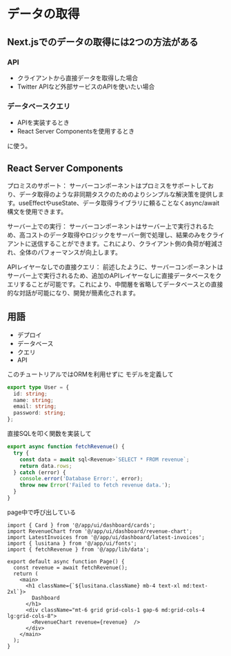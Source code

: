 # データの取得
## Next.jsでのデータの取得には2つの方法がある
### API
- クライアントから直接データを取得した場合
- Twitter APIなど外部サービスのAPIを使いたい場合
### データベースクエリ
- APIを実装するとき
- React Server Componentsを使用するとき

に使う。

## React Server Components
プロミスのサポート： サーバーコンポーネントはプロミスをサポートしており、データ取得のような非同期タスクのためのよりシンプルな解決策を提供します。useEffectやuseState、データ取得ライブラリに頼ることなくasync/await構文を使用できます。

サーバー上での実行： サーバーコンポーネントはサーバー上で実行されるため、高コストのデータ取得やロジックをサーバー側で処理し、結果のみをクライアントに送信することができます。これにより、クライアント側の負荷が軽減され、全体のパフォーマンスが向上します。

APIレイヤーなしでの直接クエリ： 前述したように、サーバーコンポーネントはサーバー上で実行されるため、追加のAPIレイヤーなしに直接データベースをクエリすることが可能です。これにより、中間層を省略してデータベースとの直接的な対話が可能になり、開発が簡素化されます。

## 用語
- デプロイ
- データベース
- クエリ
- API

このチュートリアルではORMを利用せずに
モデルを定義して
```ts
export type User = {
  id: string;
  name: string;
  email: string;
  password: string;
};
```
直接SQLを叩く関数を実装して
```ts
export async function fetchRevenue() {
  try {
    const data = await sql<Revenue>`SELECT * FROM revenue`;
    return data.rows;
  } catch (error) {
    console.error('Database Error:', error);
    throw new Error('Failed to fetch revenue data.');
  }
}
```
page中で呼び出している
```tsx
import { Card } from '@/app/ui/dashboard/cards';
import RevenueChart from '@/app/ui/dashboard/revenue-chart';
import LatestInvoices from '@/app/ui/dashboard/latest-invoices';
import { lusitana } from '@/app/ui/fonts';
import { fetchRevenue } from '@/app/lib/data';

export default async function Page() {
  const revenue = await fetchRevenue();
  return (
    <main>
      <h1 className={`${lusitana.className} mb-4 text-xl md:text-2xl`}>
        Dashboard
      </h1>
      <div className="mt-6 grid grid-cols-1 gap-6 md:grid-cols-4 lg:grid-cols-8">
        <RevenueChart revenue={revenue}  />
      </div>
    </main>
  );
}
```